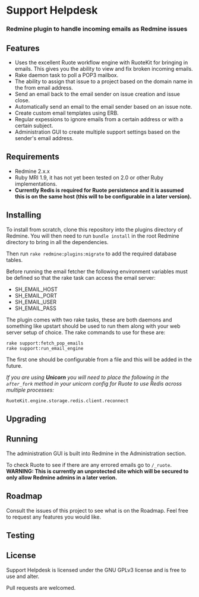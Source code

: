 # Support Helpdesk

### Redmine plugin to handle incoming emails as Redmine issues

## Features

* Uses the excellent Ruote workflow engine with RuoteKit for bringing in emails. This gives you the ability to view and fix broken incoming emails.
* Rake daemon task to poll a POP3 mailbox.
* The ability to assign that issue to a project based on the domain name in the from email address.
* Send an email back to the email sender on issue creation and issue close.
* Automatically send an email to the email sender based on an issue note.
* Create custom email templates using ERB.
* Regular expessions to ignore emails from a certain address or with a certain subject.
* Administration GUI to create multiple support settings based on the sender's email address.

## Requirements

* Redmine 2.x.x
* Ruby MRI 1.9, it has not yet been tested on 2.0 or other Ruby implementations.
* **Currently Redis is required for Ruote persistence and it is assumed this is on the same host (this will to be configurable in a later version).**

## Installing

To install from scratch, clone this repository into the plugins directory of Redmine. You will then need to run `bundle install` in the root Redmine directory to bring in all the dependencies.

Then run `rake redmine:plugins:migrate` to add the required database tables.

Before running the email fetcher the following environment variables must be defined so that the rake task can access the email server:

* SH_EMAIL_HOST
* SH_EMAIL_PORT
* SH_EMAIL_USER
* SH_EMAIL_PASS

The plugin comes with two rake tasks, these are both daemons and something like upstart should be used to run them along with your web server setup of choice. The rake commands to use for these are:

    rake support:fetch_pop_emails
    rake support:run_email_engine

The first one should be configurable from a file and this will be added in the future.

*If you are using **Unicorn** you will need to place the following in the `after_fork` method in your unicorn config for Ruote to use Redis across multiple processes:*

    RuoteKit.engine.storage.redis.client.reconnect

## Upgrading

## Running

The administration GUI is built into Redmine in the Administration section.

To check Ruote to see if there are any errored emails go to `/_ruote`. **WARNING: This is currently an unprotected site which will be secured to only allow Redmine admins in a later verion.**

## Roadmap

Consult the issues of this project to see what is on the Roadmap. Feel free to request any features you would like.

## Testing

## License

Support Helpdesk is licensed under the GNU GPLv3 license and is free to use and alter.

Pull requests are welcomed.
